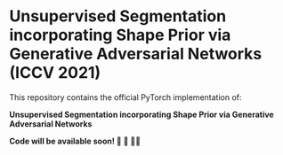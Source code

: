 # Unsupervised Segmentation incorporating Shape Prior via Generative Adversarial Networks (ICCV 2021)

This repository contains the official PyTorch implementation of:

**Unsupervised Segmentation incorporating Shape Prior
via Generative Adversarial Networks**

**Code will be available soon! :construction: :wrench: :woman_technologist:**

<!-- [paper]()|[project webpage]() -->